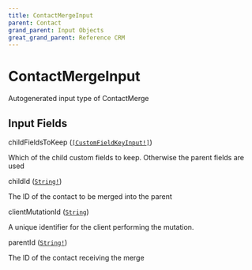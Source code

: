 ```yaml
---
title: ContactMergeInput
parent: Contact
grand_parent: Input Objects
great_grand_parent: Reference CRM
---
```


<h1>ContactMergeInput</h1>

Autogenerated input type of ContactMerge

<h2>Input Fields</h2>

<div class="field-entry ">
  <span id="child_fields_to_keep" class="field-name anchored">childFieldsToKeep (<code><a href="/docs/reference_crm/input_object/custom_field/custom_field_key_input">[CustomFieldKeyInput!]</a></code>)</span>

  <div class="description-wrapper">
   <p>Which of the child custom fields to keep. Otherwise the parent fields are used</p>

  </div>
</div>

<div class="field-entry ">
  <span id="child_id" class="field-name anchored">childId (<code><a href="/docs/reference_crm/scalar/string">String!</a></code>)</span>

  <div class="description-wrapper">
   <p>The ID of the contact to be merged into the parent</p>

  </div>
</div>

<div class="field-entry ">
  <span id="client_mutation_id" class="field-name anchored">clientMutationId (<code><a href="/docs/reference_crm/scalar/string">String</a></code>)</span>

  <div class="description-wrapper">
   <p>A unique identifier for the client performing the mutation.</p>

  </div>
</div>

<div class="field-entry ">
  <span id="parent_id" class="field-name anchored">parentId (<code><a href="/docs/reference_crm/scalar/string">String!</a></code>)</span>

  <div class="description-wrapper">
   <p>The ID of the contact receiving the merge</p>

  </div>
</div>


